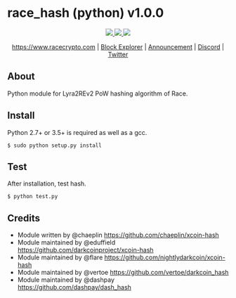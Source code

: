 race_hash (python) v1.0.0
===========================
<p align="center">
<a href="https://travis-ci.org/racecrypto/race_hash" alt="Build Status">
<img src="https://travis-ci.org/racecrypto/race_hash.svg?branch=master"/>
</a>
<a href="https://discord.racecrypto.com" alt="Discord">
<img src="https://img.shields.io/discord/402827967111233546.svg"/>
  </a>
<a href="https://twitter.racecrypto.com" alt="Twitter">
<img src="https://img.shields.io/twitter/follow/race_crypto.svg?style=social&label=Follow"/>
</a>
</p>
<p align="center">
  <a href="https://www.racecrypto.com">https://www.racecrypto.com</a> | <a href="https://explorer.racecrypto.com">Block Explorer</a> | <a href="https://ann.racecrypto.com">Announcement</a> | <a href="https://discord.racecrypto.com">Discord</a> | <a href="https://twitter.racecrypto.com">Twitter</a>
</p>

## About 
Python module for Lyra2REv2 PoW hashing algorithm of Race.


Install
-------

Python 2.7+ or 3.5+ is required as well as a gcc.

    $ sudo python setup.py install


Test
-------

After installation, test hash.

    $ python test.py

Credits
-------

* Module written by @chaeplin https://github.com/chaeplin/xcoin-hash
* Module maintained by @eduffield https://github.com/darkcoinproject/xcoin-hash
* Module maintained by @flare https://github.com/nightlydarkcoin/xcoin-hash
* Module maintained by @vertoe https://github.com/vertoe/darkcoin_hash
* Module maintained by @dashpay https://github.com/dashpay/dash_hash
